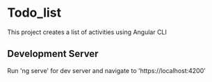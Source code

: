 # Todo_list
This project creates a list of activities using Angular CLI

## Development Server
Run 'ng serve' for dev server and navigate to 'https://localhost:4200'
